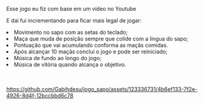 <p>Esse jogo eu fiz com base em um vídeo no Youtube </p> 
<p>E dai fui incrementando para ficar mais legal de jogar: </p>
<li> Movimento no sapo com as setas do teclado;</li>
<li> Maça que muda de posição sempre que colide com a lingua do sapo;</li>
<li> Pontuação que vai acumulando conforma as maçãs comidas.</li>
<li> Após alcançar 10 maçãs conclui o jogo e pode ser reiniciado;</li>
<li> Música de fundo ao longo do jogo;</li>
<li> Música de vitória quando alcança o objetivo.</li>

<br></br>
https://github.com/Gabihdesu/jogo_sapo/assets/123336731/4b6ef133-7f2e-4926-8d4f-12bccbbd6c78



